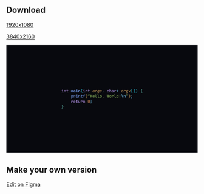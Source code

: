 ## Download
[1920x1080](BG.jpg)

[3840x2160](BG@2x.jpg)

![](BG.jpg)

## Make your own version

[Edit on Figma](https://www.figma.com/community/file/1331801743610921829/helloworldc-wallpaper)
